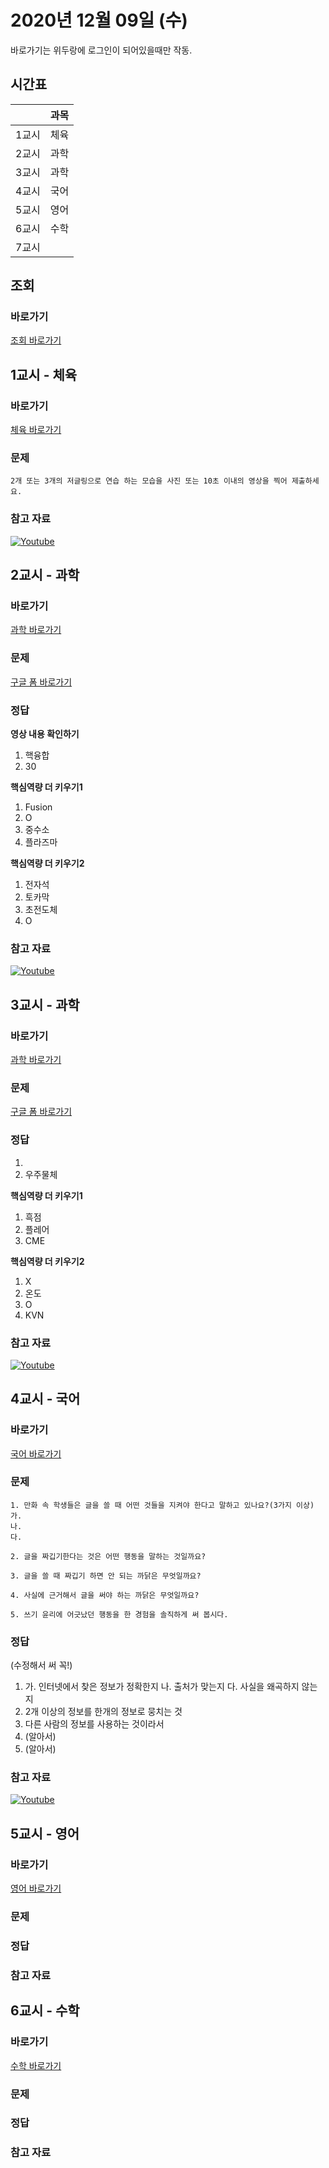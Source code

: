 # 2020년 12월 09일 (수)

바로가기는 위두랑에 로그인이 되어있을때만 작동.

## 시간표
|    |과목|
|----|----|
|1교시|체육|
|2교시|과학|
|3교시|과학|
|4교시|국어|
|5교시|영어|
|6교시|수학|
|7교시|   |

## 조회
### 바로가기
[조회 바로가기](https://rang.edunet.net/class/G000364114/classNotifyView.do?pageNo=1&notifySequence=303066)

## 1교시 - 체육
### 바로가기
[체육 바로가기](https://rang.edunet.net/class/G000363883/hmwkppList.do?hmwkSeq=722619&hmwkTypeCd=ALL)
### 문제
```
2개 또는 3개의 저글링으로 연습 하는 모습을 사진 또는 10초 이내의 영상을 찍어 제출하세요.
```
### 참고 자료
[![Youtube](http://img.youtube.com/vi/jJ6CZwh-cDU/0.jpg)](https://www.youtube.com/embed/jJ6CZwh-cDU "Youtube")

## 2교시 - 과학
### 바로가기
[과학 바로가기](https://rang.edunet.net/class/G000325054/hmwkppList.do?hmwkSeq=728481&hmwkTypeCd=ALL)
### 문제
[구글 폼 바로가기](https://forms.gle/tFw951Y9mTNd7nBMA)
### 정답
__영상 내용 확인하기__
1. 핵융합
2. 30

__핵심역량 더 키우기1__
1. Fusion
2. O
3. 중수소
4. 플라즈마

__핵심역량 더 키우기2__
1. 전자석
2. 토카막
3. 초전도체
4. O
### 참고 자료
[![Youtube](http://img.youtube.com/vi/JZubttdUkfI/0.jpg)](https://www.youtube.com/embed/JZubttdUkfI "Youtube")

## 3교시 - 과학
### 바로가기
[과학 바로가기](https://rang.edunet.net/class/G000325054/hmwkppList.do?hmwkSeq=728481&hmwkTypeCd=ALL)
### 문제
[구글 폼 바로가기](https://forms.gle/Kq6NWLbERh9eYBn37)
### 정답
1. 
2. 우주물체

__핵심역량 더 키우기1__
1. 흑점
2. 플레어
3. CME

__핵심역량 더 키우기2__
1. X
2. 온도
3. O
4. KVN
### 참고 자료
[![Youtube](http://img.youtube.com/vi/ECPe7yRmkCU/0.jpg)](https://www.youtube.com/embed/ECPe7yRmkCU "Youtube")

## 4교시 - 국어
### 바로가기
[국어 바로가기](https://rang.edunet.net/class/G000323851/hmwkppList.do?hmwkSeq=728496&hmwkTypeCd=ALL)
### 문제
```
1. 만화 속 학생들은 글을 쓸 때 어떤 것들을 지켜야 한다고 말하고 있나요?(3가지 이상)
가.
나.
다.

2. 글을 짜깁기한다는 것은 어떤 행동을 말하는 것일까요?

3. 글을 쓸 때 짜깁기 하면 안 되는 까닭은 무엇일까요?

4. 사실에 근거해서 글을 써야 하는 까닭은 무엇일까요?

5. 쓰기 윤리에 어긋났던 행동을 한 경험을 솔직하게 써 봅시다.
```
### 정답
(수정해서 써 꼭!)

1. 가. 인터넷에서 찾은 정보가 정확한지
   나. 출처가 맞는지
   다. 사실을 왜곡하지 않는지
2. 2개 이상의 정보를 한개의 정보로 뭉치는 것
3. 다른 사람의 정보를 사용하는 것이라서
4. (알아서)
5. (알아서)
### 참고 자료
[![Youtube](http://img.youtube.com/vi/a3XmboC38Zs/0.jpg)](https://www.youtube.com/embed/a3XmboC38Zs "Youtube")

## 5교시 - 영어
### 바로가기
[영어 바로가기](https://rang.edunet.net/class/G000325221/hmwkppList.do?hmwkSeq=722257&hmwkTypeCd=ALL)
### 문제
### 정답
### 참고 자료

## 6교시 - 수학
### 바로가기
[수학 바로가기](https://rang.edunet.net/class/G000325357/hmwkppList.do?hmwkSeq=725294&hmwkTypeCd=ALL)
### 문제
### 정답
### 참고 자료
